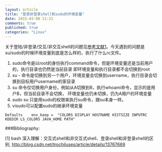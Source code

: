 ```yaml
---
layout: article
title: "登录非登录shell和sudo的环境变量"
date: 2015-03-08 21:21
comments: true
published: true
categories: "Linux"
---
```

  关于登陆/非登录/交互/非交互shell的问题见[参考文献1][1]。今天遇到的问题是su/sudo的时候环境变量到底是怎么样的，执行了什么rc文件。

  1. sudo命令是以root的身份执行command命令，但是环境变量还是当前用户的，执行目录也仍然是当前目录
  即环境变量和执行目录都不会切换到root
  2. su - 命令是切换到另一个用户，环境变量会切换到username，执行目录会切换到目标用户username的家目录
  3. su 命令仅切换用户身份，例如从A切换到B，执行whoami命令，显示的是用户B，但当前目录不会切换，
  环境变量也仍未切换，仍为A用户的环境变量
  4. sudo su 只是用sudo的权限来执行su命令，跟su本身一样。
  5. visudo可以配置sudo的继承环境变量

  	Defaults    env_keep =  "COLORS DISPLAY HOSTNAME HISTSIZE INPUTRC KDEDIR LS_COLORS JAVA_HOME PATH"

[1]: http://blog.csdn.net/trochiluses/article/details/13767669   " bash 深入理解：交互式shell和非交互式shell、登录shell和非登录shell的区别"
###Bibliography:

  \[1]  bash 深入理解：交互式shell和非交互式shell、登录shell和非登录shell的区别, <http://blog.csdn.net/trochiluses/article/details/13767669>

